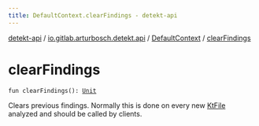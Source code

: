 ```yaml
---
title: DefaultContext.clearFindings - detekt-api
---
```


[detekt-api](../../index.html) / [io.gitlab.arturbosch.detekt.api](../index.html) / [DefaultContext](index.html) / [clearFindings](./clear-findings.html)

# clearFindings

`fun clearFindings(): `[`Unit`](https://kotlinlang.org/api/latest/jvm/stdlib/kotlin/-unit/index.html)

Clears previous findings.
Normally this is done on every new [KtFile](#) analyzed and should be called by clients.

